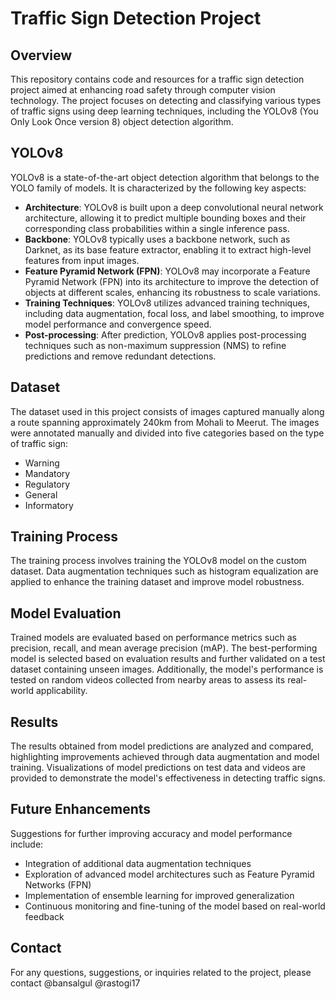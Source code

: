 # Traffic Sign Detection Project

## Overview
This repository contains code and resources for a traffic sign detection project aimed at enhancing road safety through computer vision technology. The project focuses on detecting and classifying various types of traffic signs using deep learning techniques, including the YOLOv8 (You Only Look Once version 8) object detection algorithm.

## YOLOv8
YOLOv8 is a state-of-the-art object detection algorithm that belongs to the YOLO family of models. It is characterized by the following key aspects:

- **Architecture**: YOLOv8 is built upon a deep convolutional neural network architecture, allowing it to predict multiple bounding boxes and their corresponding class probabilities within a single inference pass.
- **Backbone**: YOLOv8 typically uses a backbone network, such as Darknet, as its base feature extractor, enabling it to extract high-level features from input images.
- **Feature Pyramid Network (FPN)**: YOLOv8 may incorporate a Feature Pyramid Network (FPN) into its architecture to improve the detection of objects at different scales, enhancing its robustness to scale variations.
- **Training Techniques**: YOLOv8 utilizes advanced training techniques, including data augmentation, focal loss, and label smoothing, to improve model performance and convergence speed.
- **Post-processing**: After prediction, YOLOv8 applies post-processing techniques such as non-maximum suppression (NMS) to refine predictions and remove redundant detections.

## Dataset
The dataset used in this project consists of images captured manually along a route spanning approximately 240km from Mohali to Meerut. The images were annotated manually and divided into five categories based on the type of traffic sign:
- Warning
- Mandatory
- Regulatory
- General
- Informatory

## Training Process
The training process involves training the YOLOv8 model on the custom dataset. Data augmentation techniques such as histogram equalization are applied to enhance the training dataset and improve model robustness.

## Model Evaluation
Trained models are evaluated based on performance metrics such as precision, recall, and mean average precision (mAP). The best-performing model is selected based on evaluation results and further validated on a test dataset containing unseen images. Additionally, the model's performance is tested on random videos collected from nearby areas to assess its real-world applicability.

## Results
The results obtained from model predictions are analyzed and compared, highlighting improvements achieved through data augmentation and model training. Visualizations of model predictions on test data and videos are provided to demonstrate the model's effectiveness in detecting traffic signs.

## Future Enhancements
Suggestions for further improving accuracy and model performance include:
- Integration of additional data augmentation techniques
- Exploration of advanced model architectures such as Feature Pyramid Networks (FPN)
- Implementation of ensemble learning for improved generalization
- Continuous monitoring and fine-tuning of the model based on real-world feedback

## Contact
For any questions, suggestions, or inquiries related to the project, please contact @bansalgul @rastogi17
